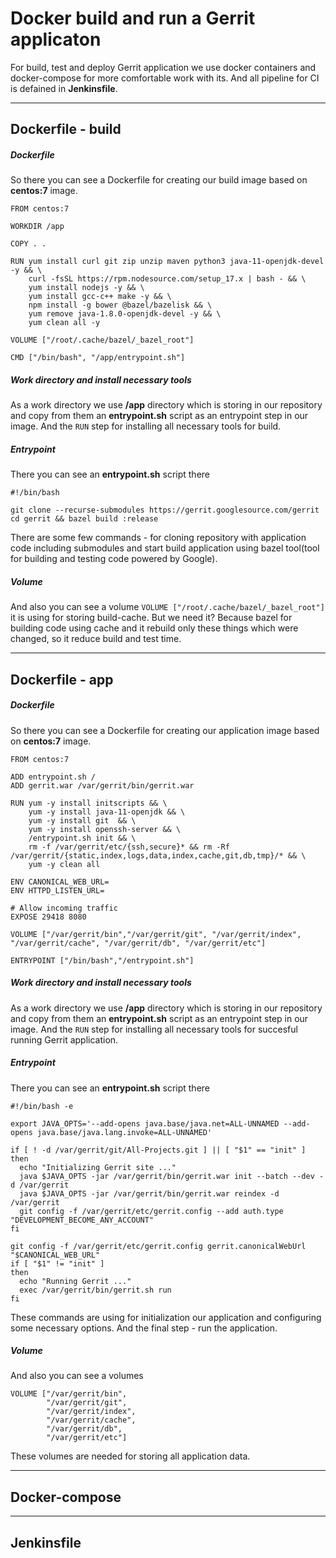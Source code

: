 # Docker build and run a Gerrit applicaton

For build, test and deploy Gerrit application we use docker containers and docker-compose for more comfortable work with its.
And all pipeline for CI is defained in __Jenkinsfile__.

---
## Dockerfile - build

##### Dockerfile
So there you can see a Dockerfile for creating our build image based on __centos:7__ image.
```
FROM centos:7

WORKDIR /app

COPY . .

RUN yum install curl git zip unzip maven python3 java-11-openjdk-devel -y && \
    curl -fsSL https://rpm.nodesource.com/setup_17.x | bash - && \
    yum install nodejs -y && \
    yum install gcc-c++ make -y && \
    npm install -g bower @bazel/bazelisk && \
    yum remove java-1.8.0-openjdk-devel -y && \
    yum clean all -y

VOLUME ["/root/.cache/bazel/_bazel_root"]

CMD ["/bin/bash", "/app/entrypoint.sh"]
```

##### Work directory and install necessary tools

As a work directory we use __/app__ directory which is storing in our repository and copy from them an __entrypoint.sh__ script as an entrypoint step in our image. And the `RUN` step for installing all necessary tools for build. 
##### Entrypoint
There you can see an __entrypoint.sh__ script there
```
#!/bin/bash

git clone --recurse-submodules https://gerrit.googlesource.com/gerrit
cd gerrit && bazel build :release
```
There are some few commands - for cloning repository with application code including submodules and start build application using bazel tool(tool for building and testing code powered by Google).
##### Volume
And also you can see a volume `VOLUME ["/root/.cache/bazel/_bazel_root"]` it is using for storing build-cache. But we need it? Because bazel for building code using cache and it rebuild only these things which were changed, so it reduce build and test time.

---

## Dockerfile - app

##### Dockerfile
So there you can see a Dockerfile for creating our application image based on __centos:7__ image.
```
FROM centos:7

ADD entrypoint.sh /
ADD gerrit.war /var/gerrit/bin/gerrit.war

RUN yum -y install initscripts && \
    yum -y install java-11-openjdk && \
    yum -y install git  && \
    yum -y install openssh-server && \
    /entrypoint.sh init && \
    rm -f /var/gerrit/etc/{ssh,secure}* && rm -Rf /var/gerrit/{static,index,logs,data,index,cache,git,db,tmp}/* && \
    yum -y clean all

ENV CANONICAL_WEB_URL=
ENV HTTPD_LISTEN_URL=

# Allow incoming traffic
EXPOSE 29418 8080

VOLUME ["/var/gerrit/bin","/var/gerrit/git", "/var/gerrit/index", "/var/gerrit/cache", "/var/gerrit/db", "/var/gerrit/etc"]

ENTRYPOINT ["/bin/bash","/entrypoint.sh"]
```
##### Work directory and install necessary tools

As a work directory we use __/app__ directory which is storing in our repository and copy from them an __entrypoint.sh__ script as an entrypoint step in our image. And the `RUN` step for installing all necessary tools for succesful running Gerrit application. 
##### Entrypoint
There you can see an __entrypoint.sh__ script there
```
#!/bin/bash -e

export JAVA_OPTS='--add-opens java.base/java.net=ALL-UNNAMED --add-opens java.base/java.lang.invoke=ALL-UNNAMED'

if [ ! -d /var/gerrit/git/All-Projects.git ] || [ "$1" == "init" ]
then
  echo "Initializing Gerrit site ..."
  java $JAVA_OPTS -jar /var/gerrit/bin/gerrit.war init --batch --dev -d /var/gerrit
  java $JAVA_OPTS -jar /var/gerrit/bin/gerrit.war reindex -d /var/gerrit
  git config -f /var/gerrit/etc/gerrit.config --add auth.type "DEVELOPMENT_BECOME_ANY_ACCOUNT"
fi

git config -f /var/gerrit/etc/gerrit.config gerrit.canonicalWebUrl "$CANONICAL_WEB_URL"
if [ "$1" != "init" ]
then
  echo "Running Gerrit ..."
  exec /var/gerrit/bin/gerrit.sh run
fi

```
These commands are using for initialization our application and configuring some necessary options. And the final step - run the application.
##### Volume
And also you can see a volumes
```
VOLUME ["/var/gerrit/bin",
        "/var/gerrit/git", 
        "/var/gerrit/index", 
        "/var/gerrit/cache", 
        "/var/gerrit/db", 
        "/var/gerrit/etc"]
```
These volumes are needed for storing all application data.

---

## Docker-compose

---

## Jenkinsfile